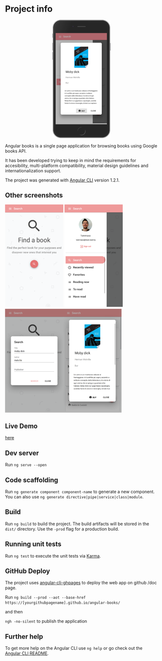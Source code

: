 # Project info

<p align="center">
<img src="https://github.com/tommaso-sebastianelli/angular-books/blob/master/screenshots/screenshot_14.png" width="192">
</p>

Angular books is a single page application for browsing books using Google books API.

It has been developed trying to keep in mind the requirements for accesibility, multi-platform compatibility, material design guidelines and internationalization support. 

The project was generated with [Angular CLI](https://github.com/angular/angular-cli) version 1.2.1.

## Other screenshots

<img src="https://github.com/tommaso-sebastianelli/angular-books/blob/master/screenshots/screenshot_1.png" width="192"><a>  </a><img src="https://github.com/tommaso-sebastianelli/angular-books/blob/master/screenshots/screenshot_2.png" width="192"><img src="https://github.com/tommaso-sebastianelli/angular-books/blob/master/screenshots/screenshot_4.png" width="192"><img src="https://github.com/tommaso-sebastianelli/angular-books/blob/master/screenshots/screenshot_5.png" width="192">


## Live Demo

[here](https://tommaso-sebastianelli.github.io/angular-books/search)

## Dev server

Run `ng serve --open`

## Code scaffolding

Run `ng generate component component-name` to generate a new component. You can also use `ng generate directive|pipe|service|class|module`.

## Build

Run `ng build` to build the project. The build artifacts will be stored in the `dist/` directory. Use the `-prod` flag for a production build.

## Running unit tests

Run `ng test` to execute the unit tests via [Karma](https://karma-runner.github.io).

## GitHub Deploy

The project uses [angular-cli-ghpages](https://www.npmjs.com/package/angular-cli-ghpages) to deploy the web app on github /doc page.

Run `ng build --prod --aot --base-href https://[yourgithubpagename].github.io/angular-books/` 

and then

`ngh -no-silent` to publish the application


## Further help

To get more help on the Angular CLI use `ng help` or go check out the [Angular CLI README](https://github.com/angular/angular-cli/blob/master/README.md).
